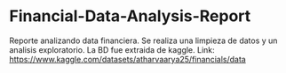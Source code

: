 # Financial-Data-Analysis-Report
Reporte analizando data financiera. Se realiza una limpieza de datos y un analisis exploratorio.
La BD fue extraida de kaggle. Link: https://www.kaggle.com/datasets/atharvaarya25/financials/data


